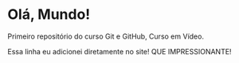 # Olá, Mundo!
Primeiro repositório do curso Git e GitHub, Curso em Vídeo. 

Essa linha eu adicionei diretamente no site! QUE IMPRESSIONANTE!
